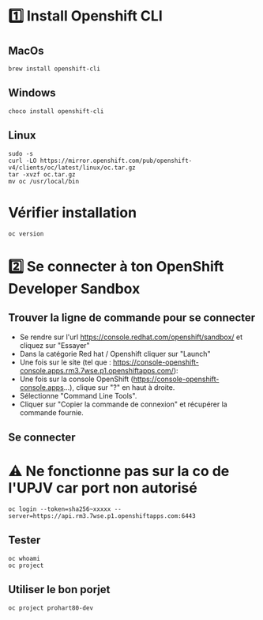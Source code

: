 # 1️⃣ Install Openshift CLI

## MacOs
```shell
brew install openshift-cli
```

## Windows
```batch
choco install openshift-cli
```

## Linux
```shell
sudo -s
curl -LO https://mirror.openshift.com/pub/openshift-v4/clients/oc/latest/linux/oc.tar.gz
tar -xvzf oc.tar.gz
mv oc /usr/local/bin
```

# Vérifier installation
```shell
oc version
```

# 2️⃣ Se connecter à ton OpenShift Developer Sandbox
## Trouver la ligne de commande pour se connecter
 - Se rendre sur l'url https://console.redhat.com/openshift/sandbox/ et cliquez sur "Essayer"
 - Dans la catégorie Red hat / Openshift cliquer sur "Launch"
 - Une fois sur le site (tel que : https://console-openshift-console.apps.rm3.7wse.p1.openshiftapps.com/):
 - Une fois sur la console OpenShift (https://console-openshift-console.apps...), clique sur "?" en haut à droite.
 - Sélectionne "Command Line Tools". 
 - Cliquer sur "Copier la commande de connexion" et récupérer la commande fournie.

## Se connecter
# ⚠️ Ne fonctionne pas sur la co de l'UPJV car port non autorisé
```shell
oc login --token=sha256~xxxxx --server=https://api.rm3.7wse.p1.openshiftapps.com:6443 
```

## Tester
```shell
oc whoami
oc project
```

## Utiliser le bon porjet
```shell
oc project prohart80-dev
```
 